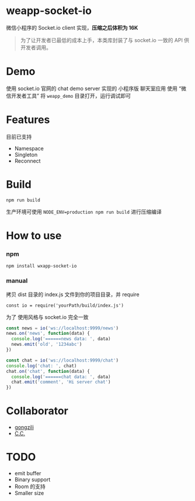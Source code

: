 # weapp-socket-io

微信小程序的 Socket.io client 实现，**压缩之后体积为 16K**

> 为了让开发者已最低的成本上手，本类库封装了与 socket.io 一致的 API 供开发者调用。

# Demo
 使用 socket.io 官网的 chat demo server 实现的 小程序版 聊天室应用
 使用 “微信开发者工具” 将 `weapp_demo` 目录打开，运行调试即可

# Features
 目前已支持
 * Namespace
 * Singleton
 * Reconnect

# Build
`npm run build`

生产环境可使用 `NODE_ENV=production npm run build` 进行压缩编译

# How to use

### npm
`npm install wxapp-socket-io`

### manual

拷贝 dist 目录的 index.js 文件到你的项目目录，并 require

`const io = require('yourPath/build/index.js')`


为了
使用风格与 socket.io 完全一致

```javascript
const news = io('ws://localhost:9999/news')
news.on('news', function(data) {
  console.log('======news data: ', data)
  news.emit('old', '1234abc')
})

const chat = io('ws://localhost:9999/chat')
console.log('chat: ', chat)
chat.on('chat', function(data) {
  console.log('======chat data: ', data)
  chat.emit('comment', 'Hi server chat')
})
```
# Collaborator

+ [gongzili](https://github.com/gongzili456)
+ [C.C.](https://github.com/fanweixiao)

# TODO
+ emit buffer
+ Binary support
+ Room 的支持
+ Smaller size
